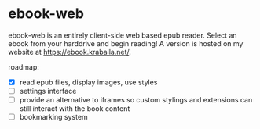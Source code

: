 # ebook-web 
ebook-web is an entirely client-side web based epub reader. Select an ebook from your harddrive and begin reading! A version is hosted on my website at https://ebook.kraballa.net/.

roadmap:
- [x] read epub files, display images, use styles
- [ ] settings interface
- [ ] provide an alternative to iframes so custom stylings and extensions can still interact with the book content 
- [ ] bookmarking system